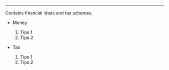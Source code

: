 ----

Contains financial ideas and tax schemes.

- Money 
  1. Tips 1
  2. Tips 2
  
- Tax
  1. Tips 1
  2. Tips 2